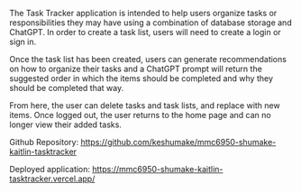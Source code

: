 The Task Tracker application is intended to help users organize tasks or responsibilities they may have using a combination of database storage and ChatGPT. In order to create a task list, users will need to create a login or sign in.

Once the task list has been created, users can generate recommendations on how to organize their tasks and a ChatGPT prompt will return the suggested order in which the items should be completed and why they should be completed that way.

From here, the user can delete tasks and task lists, and replace with new items. Once logged out, the user returns to the home page and can no longer view their added tasks.

Github Repository:
https://github.com/keshumake/mmc6950-shumake-kaitlin-tasktracker

Deployed application:
https://mmc6950-shumake-kaitlin-tasktracker.vercel.app/

